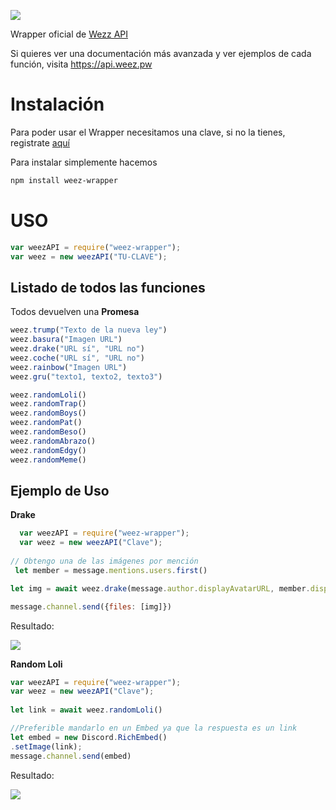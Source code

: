 ![](https://i.imgur.com/PRfsYKP.png)

Wrapper oficial de [Wezz API](https://www.weez.pw "Wezz API")

Si quieres ver una documentación más avanzada y ver ejemplos de cada función, visita https://api.weez.pw

# Instalación
Para poder usar el Wrapper necesitamos una clave, si no la tienes, registrate [aquí](https://www.weez.pw "aquí")

Para instalar simplemente hacemos

```bash
npm install weez-wrapper
```



# USO

```js
var weezAPI = require("weez-wrapper");
var weez = new weezAPI("TU-CLAVE");
```
## Listado de todos las funciones
Todos devuelven una **Promesa**
```js
weez.trump("Texto de la nueva ley")
weez.basura("Imagen URL")
weez.drake("URL sí", "URL no")
weez.coche("URL sí", "URL no")
weez.rainbow("Imagen URL")
weez.gru("texto1, texto2, texto3")

weez.randomLoli()
weez.randomTrap()
weez.randomBoys()
weez.randomPat()
weez.randomBeso()
weez.randomAbrazo()
weez.randomEdgy()
weez.randomMeme()
```

## Ejemplo de Uso

**Drake**
```js
  var weezAPI = require("weez-wrapper");
  var weez = new weezAPI("Clave");
  
// Obtengo una de las imágenes por mención
 let member = message.mentions.users.first()

let img = await weez.drake(message.author.displayAvatarURL, member.displayAvatarURL)

message.channel.send({files: [img]})
```
Resultado:

![](https://blobscdn.gitbook.com/v0/b/gitbook-28427.appspot.com/o/assets%2F-LSlbQwSYkL8QUnuee99%2F-LTDD6OQnCVaMq5lh92E%2F-LTDDvBjUqF_Gird1PwI%2Frsz_1drakee.jpg?alt=media&token=cd357e32-9eb6-4d73-b380-44cb63fcfd14)


**Random Loli**
```js
var weezAPI = require("weez-wrapper");
var weez = new weezAPI("Clave");
  
let link = await weez.randomLoli()

//Preferible mandarlo en un Embed ya que la respuesta es un link
let embed = new Discord.RichEmbed()
.setImage(link);
message.channel.send(embed)
```
Resultado:

![](https://i.gyazo.com/87e511c0efee8e804b8c3ff7b63cd169.png)